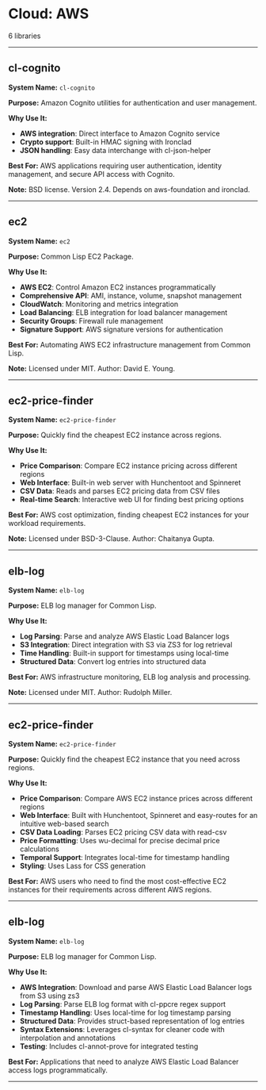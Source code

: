# Cloud: AWS

6 libraries

---

## cl-cognito

**System Name:** `cl-cognito`

**Purpose:** Amazon Cognito utilities for authentication and user management.

**Why Use It:**
- **AWS integration**: Direct interface to Amazon Cognito service
- **Crypto support**: Built-in HMAC signing with Ironclad
- **JSON handling**: Easy data interchange with cl-json-helper

**Best For:** AWS applications requiring user authentication, identity management, and secure API access with Cognito.

**Note:** BSD license. Version 2.4. Depends on aws-foundation and ironclad.

---


## ec2

**System Name:** `ec2`

**Purpose:** Common Lisp EC2 Package.

**Why Use It:**
- **AWS EC2**: Control Amazon EC2 instances programmatically
- **Comprehensive API**: AMI, instance, volume, snapshot management
- **CloudWatch**: Monitoring and metrics integration
- **Load Balancing**: ELB integration for load balancer management
- **Security Groups**: Firewall rule management
- **Signature Support**: AWS signature versions for authentication

**Best For:** Automating AWS EC2 infrastructure management from Common Lisp.

**Note:** Licensed under MIT. Author: David E. Young.

---


## ec2-price-finder

**System Name:** `ec2-price-finder`

**Purpose:** Quickly find the cheapest EC2 instance across regions.

**Why Use It:**
- **Price Comparison**: Compare EC2 instance pricing across different regions
- **Web Interface**: Built-in web server with Hunchentoot and Spinneret
- **CSV Data**: Reads and parses EC2 pricing data from CSV files
- **Real-time Search**: Interactive web UI for finding best pricing options

**Best For:** AWS cost optimization, finding cheapest EC2 instances for your workload requirements.

**Note:** Licensed under BSD-3-Clause. Author: Chaitanya Gupta.

---


## elb-log

**System Name:** `elb-log`

**Purpose:** ELB log manager for Common Lisp.

**Why Use It:**
- **Log Parsing**: Parse and analyze AWS Elastic Load Balancer logs
- **S3 Integration**: Direct integration with S3 via ZS3 for log retrieval
- **Time Handling**: Built-in support for timestamps using local-time
- **Structured Data**: Convert log entries into structured data

**Best For:** AWS infrastructure monitoring, ELB log analysis and processing.

**Note:** Licensed under MIT. Author: Rudolph Miller.

---


## ec2-price-finder

**System Name:** `ec2-price-finder`

**Purpose:** Quickly find the cheapest EC2 instance that you need across regions.

**Why Use It:**
- **Price Comparison**: Compare AWS EC2 instance prices across different regions
- **Web Interface**: Built with Hunchentoot, Spinneret and easy-routes for an intuitive web-based search
- **CSV Data Loading**: Parses EC2 pricing CSV data with read-csv
- **Price Formatting**: Uses wu-decimal for precise decimal price calculations
- **Temporal Support**: Integrates local-time for timestamp handling
- **Styling**: Uses Lass for CSS generation

**Best For:** AWS users who need to find the most cost-effective EC2 instances for their requirements across different AWS regions.

---


## elb-log

**System Name:** `elb-log`

**Purpose:** ELB log manager for Common Lisp.

**Why Use It:**
- **AWS Integration**: Download and parse AWS Elastic Load Balancer logs from S3 using zs3
- **Log Parsing**: Parse ELB log format with cl-ppcre regex support
- **Timestamp Handling**: Uses local-time for log timestamp parsing
- **Structured Data**: Provides struct-based representation of log entries
- **Syntax Extensions**: Leverages cl-syntax for cleaner code with interpolation and annotations
- **Testing**: Includes cl-annot-prove for integrated testing

**Best For:** Applications that need to analyze AWS Elastic Load Balancer access logs programmatically.

---


